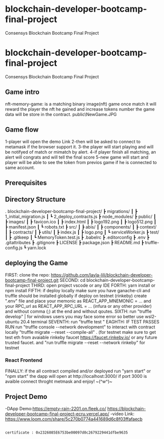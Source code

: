# blockchain-developer-bootcamp-final-project

Consensys Blockchain Bootcamp Final Project
# blockchain-developer-bootcamp-final-project

Consensys Blockchain Bootcamp Final Project


## Game intro
nft-memory-game: is a matching binary image(nft) game once match 
it will reward the player the nft he gained and increase tokens number 
the game data will be store in the contract.  public\NewGame.JPG

## Game flow
1-player will open the demo Link
2-then will be asked to connect to metamask if the browser support it.
3-the player will start playing and will be notifyed of match or mimatch by alert.
4-if player finish all matching, an alert will congrats and will tell the final score
5-new game will start and player will be able to see the token from previos game
 if he is connected to same account.

## Prerequisites

## Directory Structure
.
blockchain-developer-bootcamp-final-project/
┣ migrations/
┃ ┣ 1_initial_migration.js
┃ ┗ 2_deploy_contracts.js
┣ node_modules/
┣ public/
┃ ┣ images/
┃ ┣ favicon.ico
┃ ┣ index.html
┃ ┣ logo192.png
┃ ┣ logo512.png
┃ ┣ manifest.json
┃ ┗ robots.txt
┣ src/
┃ ┣ abis/
┃ ┣ components/
┃ ┣ context/
┃ ┣ contracts/
┃ ┣ utils/
┃ ┣ index.js
┃ ┣ logo.png
┃ ┗ serviceWorker.js
┣ test/
┃ ┣ .gitkeep
┃ ┗ MemoryToken.test.js
┣ .babelrc
┣ .editorconfig
┣ .env
┣ .gitattributes
┣ .gitignore
┣ LICENSE
┣ package.json
┣ README.md
┣ truffle-config.js
┗ yarn.lock

## deploying the Game
FIRST:  clone the repo: https://github.com/layla-lili/blockchain-developer-bootcamp-final-project.git
SECOND: cd blockchain-developer-bootcamp-final-project
THIRD:  open project vscode or any IDE 
FORTH:  yarn install or npm install
FIFTH:  if deploy locally make sure you have ganache-cli and truffle should be  installed globally
        if deploy on testnet (rinkeby) create ".env" file and place your memonic as 
        REACT_APP_MNEMONIC = ... and your RPC_url as REACT_APP_RPC_URL = ... (infura or any other provider)
         and without comma (;) at the end and without qoutes.
SIXTH: run "truffle develop" | for windows users you may face some error so better use wsl2-ubuntu 20.4 terminal
SEVENTH: run "truffle test " 
EAGHTH: IF TEST PASSES RUN  run  "truffle console --network development" to interact with contract locally   "truffle migrate --reset --compile-all" . 
(for testnet make sure to get test eth from avaiable rinkeby faucet https://faucet.rinkeby.io/ 
or any future trusted faucet.
and "run truffle migrate --reset --network rinkeby" for testnet 

### React Frontend
FINALLY: if the all contract compiled and/or deployed run "yarn start" or "npm start"
the dapp will open at http://localhost:3000/  if port 3000 is avaible connect throght metmask and enjoy! ~(^w^)~


## Project Demo

-DApp Demo:https://empty-rain-2201.on.fleek.co/
           https://blockchain-developer-bootcamp-final-project-ecru.vercel.app/
-video Link: https://www.loom.com/share/5c270b0774a441689d6c8f03ffafaecb

##
`certificate : 0x2326085E6753be00097d0c2679229441dfbe9635`


